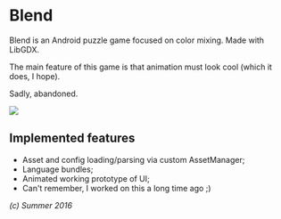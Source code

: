 # Blend
Blend is an Android puzzle game focused on color mixing.
Made with LibGDX.

The main feature of this game is that animation must look cool (which it does, I hope).

Sadly, abandoned.

![](https://raw.githubusercontent.com/MikroAcse/Blend/master/screenshots/screencap.gif)

## Implemented features
  - Asset and config loading/parsing via custom AssetManager;
  - Language bundles;
  - Animated working prototype of UI;
  - Can't remember, I worked on this a long time ago ;)

*(c) Summer 2016*
